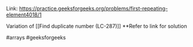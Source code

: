 Link: https://practice.geeksforgeeks.org/problems/first-repeating-element4018/1

Variation of [[Find duplicate number (LC-287)]]
**Refer to link for solution


#arrays #geeksforgeeks